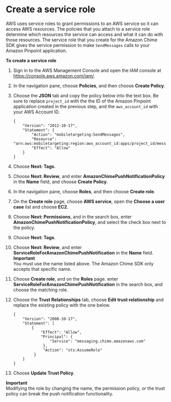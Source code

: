 # Create a service role<a name="create-service-role"></a>

AWS uses service roles to grant permissions to an AWS service so it can access AWS resources\. The policies that you attach to a service role determine which resources the service can access and what it can do with those resources\. The service role that you create for the Amazon Chime SDK gives the service permission to make `SendMessages` calls to your Amazon Pinpoint application\.

**To create a service role**

1. Sign in to the AWS Management Console and open the IAM console at [https://console\.aws\.amazon\.com/iam/](https://console.aws.amazon.com/iam/)\.

1. In the navigation pane, choose **Policies**, and then choose **Create Policy**\.

1. Choose the **JSON** tab and copy the policy below into the text box\. Be sure to replace `project_id` with the the ID of the Amazon Pinpoint application created in the previous step, and the `aws_account_id` with your AWS Account ID\.

   ```
   {
       "Version": "2012-10-17",
       "Statement": {
           "Action": "mobiletargeting:SendMessages",
           "Resource": "arn:aws:mobiletargeting:region:aws_account_id:apps/project_id/messages",
           "Effect": "Allow"
       }
   }
   ```

1. Choose **Next: Tags**\.

1. Choose **Next: Review**, and enter **AmazonChimePushNotificationPolicy** in the **Name** field, and choose **Create Policy**\.

1. In the navigation pane, choose **Roles**, and then choose **Create role**\.

1. On the **Create role** page, choose **AWS service**, open the **Choose a user case** list and choose **EC2**\.

1. Choose **Next: Permissions**, and in the search box, enter **AmazonChimePushNotificationPolicy**, and select the check box next to the policy\.

1. Choose **Next: Tags**\.

1. Choose **Next: Review**, and enter **ServiceRoleForAmazonChimePushNotification** in the **Name** field\. 
**Important**  
You must use the name listed above\. The Amazon Chime SDK only accepts that specific name\.

1. Choose **Create role**, and on the **Roles** page\. enter **ServiceRoleForAmazonChimePushNotification** in the search box, and choose the matching role\.

1. Choose the **Trust Relationships** tab, choose **Edit trust relationship** and replace the existing policy with the one below\.

   ```
   {
       "Version": "2008-10-17",
       "Statement": [
           {
               "Effect": "Allow",
               "Principal": {
                   "Service": "messaging.chime.amazonaws.com"
                },
                "Action": "sts:AssumeRole"
            }
       ]
   }
   ```

1. Choose **Update Trust Policy**\.

**Important**  
Modifying the role by changing the name, the permission policy, or the trust policy can break the push notification functionality\. 